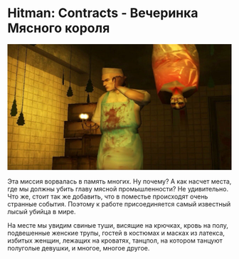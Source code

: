 # Hitman: Contracts - Вечеринка Мясного короля

![](./images/top-10-interesnyh-igrovyh-lokacij-8.jpg)

Эта миссия ворвалась в память многих. Ну почему? А как насчет места, где мы должны убить главу мясной промышленности? Не удивительно. Что же, стоит так же добавить, что в поместье происходят очень странные события. Поэтому к работе присоединяется самый известный лысый убийца в мире.

На месте мы увидим свиные туши, висящие на крючках, кровь на полу, подвешенные женские трупы, гостей в костюмах и масках из латекса, избитых женщин, лежащих на кроватях, танцпол, на котором танцуют полуголые девушки, и многое, многое другое.
